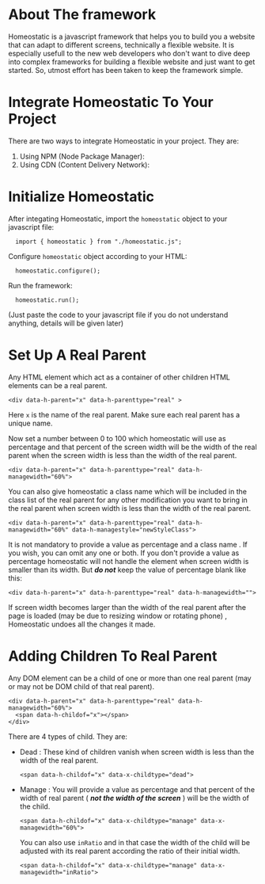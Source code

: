 
# About The framework
Homeostatic is a javascript framework that helps you to build you a website that can adapt to different screens, technically a flexible website. It is especially usefull to the new web 
developers who don't want to dive deep into complex frameworks for building a flexible website and just want to get started. So, utmost effort has been taken to keep the framework simple.

# Integrate Homeostatic To Your Project
There are two ways to integrate Homeostatic in your project. They are:
 1. Using NPM (Node Package Manager):
 2. Using CDN (Content Delivery Network):

# Initialize Homeostatic
After integating Homeostatic, import the `homeostatic` object to your javascript file:


```
  import { homeostatic } from "./homeostatic.js";
```
Configure `homeostatic` object according to your HTML:

```
  homeostatic.configure();
```
Run the framework:

```
  homeostatic.run();
```
 (Just paste the code to your javascript file if you do not understand anything, details will be given later)

# Set Up A Real Parent
 Any HTML element which act as a container of other children HTML elements can be a real parent. 
 ```
 <div data-h-parent="x" data-h-parenttype="real" >
 ```
Here `x` is the name of the real parent. Make sure each real parent has a unique name.

Now set a number between 0 to 100 which homeostatic will use as percentage and that percent of the screen width will be the width of the real parent when the screen width is less than the width of the real parent. 
```
<div data-h-parent="x" data-h-parenttype="real" data-h-managewidth="60%">
```
You can also give homeostatic a class name which will be included in the class list of the real parent for any other modification you want to bring in the real parent when screen width is less than the width of the real parent.
```
<div data-h-parent="x" data-h-parenttype="real" data-h-managewidth="60%" data-h-managestyle="newStyleClass">
```
It is not mandatory to provide a value as percentage and a class name . If you wish, you can omit any one or both.
If you don't provide a value as percentage homeostatic will not handle the element when screen width is smaller than its width. 
But _**do not**_ keep the value of percentage blank like this:
```
<div data-h-parent="x" data-h-parenttype="real" data-h-managewidth="">
```
If screen width becomes larger than the width of the real parent after the page is loaded (may be due to resizing window or rotating phone) , Homeostatic undoes all the changes it made.
# Adding Children To Real Parent
Any DOM element can be a child of one or more than one real parent (may or may not be DOM child of that real parent).
```
<div data-h-parent="x" data-h-parenttype="real" data-h-managewidth="60%">
  <span data-h-childof="x"></span>
</div>
```
There are 4 types of child. They are:
- Dead : These kind of children vanish when screen width is less than the width of the real parent.
  ```
  <span data-h-childof="x" data-x-childtype="dead">
  ```
- Manage : You will provide a value as percentage and that percent of the width of real parent ( _**not the width of 
  the screen**_ ) will be the width of the 
  child.
  ```
  <span data-h-childof="x" data-x-childtype="manage" data-x-managewidth="60%">
  ```
  You can also use `inRatio` and in that case the width of the child will be adjusted with its real parent according
  the ratio of their initial width.
  ```
  <span data-h-childof="x" data-x-childtype="manage" data-x-managewidth="inRatio">
  ```
    
